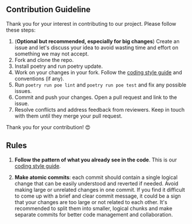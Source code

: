 ## Contribution Guideline

Thank you for your interest in contributing to our project. Please follow these steps:

1. (**Optional but recommended, especially for big changes**) Create an issue and let's discuss your idea to avoid wasting time and effort on something we may not accept.
2. Fork and clone the repo. 
3. Install poetry and run poetry update.
4. Work on your changes in your fork. Follow the [coding style guide](./CODING.md) and conventions (if any).
5. Run `poetry run poe lint` and `poetry run poe test` and fix any possible issues.
6. Commit and push your changes. Open a pull request and link to the issue.
7. Resolve conflicts and address feedback from reviewers. Keep in touch with them until they merge your pull request.

Thank you for your contribution! 😍

## Rules

1. **Follow the pattern of what you already see in the code**. This is our [coding style guide](./CODING.md).

2. **Make atomic commits**: each commit should contain a single logical change that can be easily understood and reverted if needed. Avoid making large or unrelated changes in one commit. If you find it difficult to come up with a brief and clear commit message, it could be a sign that your changes are too large or not related to each other. It's recommended to split them into smaller, logical chunks and make separate commits for better code management and collaboration.
